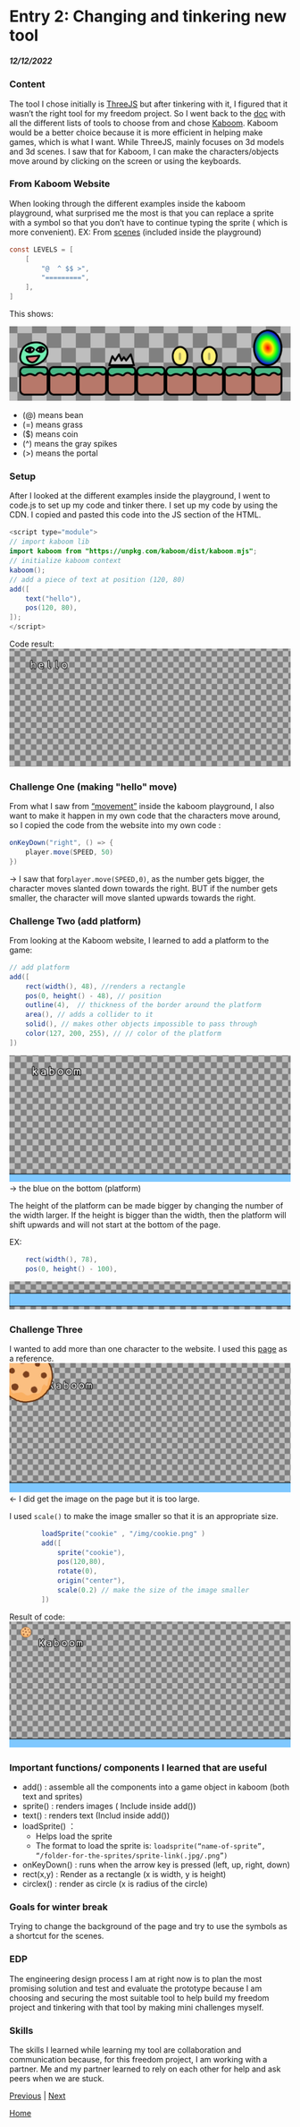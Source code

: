 # Entry 2: Changing and tinkering new tool
##### 12/12/2022

### Content
The tool I chose initially is [ThreeJS](https://threejs.org/) but after tinkering with it, I figured that it wasn’t the right tool for my freedom project. So I went back to the [doc](https://docs.google.com/document/d/1oJFrErlAZvB-0V923QGOm4X3CwiceJsKot2R6Jz8Mdc/preview) with all the different lists of tools to choose from and chose [Kaboom](https://kaboomjs.com/). Kaboom would be a better choice because it is more efficient in helping make games, which is what I want. While ThreeJS, mainly focuses on 3d models and 3d scenes. I saw that for Kaboom, I can make the characters/objects move around by clicking on the screen or using the keyboards.

### From Kaboom Website
When looking through the different examples inside the kaboom playground, what surprised me the most is that you can replace a sprite with a symbol so that you don’t have to continue typing the sprite ( which is more convenient).
EX: From [scenes](https://kaboomjs.com/play?demo=scenes) (included inside the playground)
```java
const LEVELS = [
	[
		"@  ^ $$ >",
		"=========",
	],
]
```
This shows:

 ![img of scene](../tinker-img/scene.png)

* (@) means bean
* (=) means grass
* ($) means coin
* (^) means the gray spikes
* (>) means the portal

### Setup
After I looked at the different examples inside the playground, I went to code.js to set up my code and tinker there. I set up my code by using the CDN. I copied and pasted this code into the JS section of the HTML.
```java
<script type="module">
// import kaboom lib
import kaboom from "https://unpkg.com/kaboom/dist/kaboom.mjs";
// initialize kaboom context
kaboom();
// add a piece of text at position (120, 80)
add([
    text("hello"),
    pos(120, 80),
]);
</script>
```
Code result:
 ![img of setup](../tinker-img/setup.png)

 ### Challenge One (making "hello" move)
 From what I saw from [“movement”](https://kaboomjs.com/play?demo=movement) inside the kaboom playground, I also want to make it happen in my own code that the characters move around, so I copied the code from the website into my own code :
```java
onKeyDown("right", () => {
	player.move(SPEED, 50)
})
```
→ I saw that for`player.move(SPEED,0)`, as the number gets bigger, the character moves slanted down towards the right. BUT if the number gets smaller, the character will move slanted upwards towards the right.


### Challenge Two (add platform)
From looking at the Kaboom website, I learned to add a platform to the game:
```java
// add platform
add([
    rect(width(), 48), //renders a rectangle
    pos(0, height() - 48), // position
    outline(4),  // thickness of the border around the platform
    area(), // adds a collider to it
    solid(), // makes other objects impossible to pass through
    color(127, 200, 255), // // color of the platform
])
```
 ![img of platform1](../tinker-img/platform1.png)
 → the blue on the bottom (platform)

The height of the platform can be made bigger by changing the number of the width larger. If the height is bigger than the width, then the platform will shift upwards and will not start at the bottom of the page.

EX:
```java
    rect(width(), 78),
    pos(0, height() - 100),
```
![img of platform2](../tinker-img/platform2.png)

### Challenge Three
I wanted to add more than one character to the website. I used this [page](https://kaboomjs.com/play?demo=add) as a reference.
![img of cookie1](../tinker-img/cookie1.png)
← I did get the image on the page but it is too large.

I used `scale()` to make the image smaller so that it is an appropriate size.
```java
        loadSprite("cookie" , "/img/cookie.png" )
        add([
            sprite("cookie"),
            pos(120,80),
            rotate(0),
            origin("center"),
            scale(0.2) // make the size of the image smaller
        ])
```
Result of code:
![img of cookie2](../tinker-img/cookie2.png)

### Important functions/ components I learned that are useful
* add() : assemble all the components into a game object in kaboom (both text and sprites)
* sprite() : renders images ( Include inside add())
* text() : renders text (Includ inside add())
* loadSprite() ：
	* Helps load the sprite
	* The format to load the sprite is: `loadsprite(“name-of-sprite”, “/folder-for-the-sprites/sprite-link(.jpg/.png”)`
* onKeyDown() : runs when the arrow key is pressed (left, up, right, down)
* rect(x,y) : Render as a rectangle (x is width, y is height)
* circlex() : render as circle (x is radius of the circle)

### Goals for winter break
Trying to change the background of the page and try to use the symbols as a shortcut for the scenes.


### EDP
The engineering design process I am at right now is to plan the most promising solution and test and evaluate the prototype because I am choosing and securing the most suitable tool to help build my freedom project and tinkering with that tool by making mini challenges myself.

### Skills
The skills I learned while learning my tool are collaboration and communication because, for this freedom project, I am working with a partner. Me and my partner learned to rely on each other for help and ask peers when we are stuck.



[Previous](entry01.md) | [Next](entry03.md)

[Home](../README.md)
